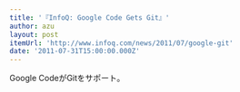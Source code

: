 ```yaml
---
title: '『InfoQ: Google Code Gets Git』'
author: azu
layout: post
itemUrl: 'http://www.infoq.com/news/2011/07/google-git'
date: '2011-07-31T15:00:00.000Z'
---
```

Google CodeがGitをサポート。


